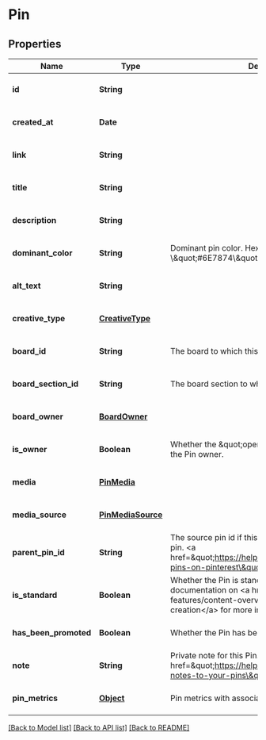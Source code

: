 # Pin
## Properties

| Name | Type | Description | Notes |
|------------ | ------------- | ------------- | -------------|
| **id** | **String** |  | [optional] [default to null] |
| **created\_at** | **Date** |  | [optional] [default to null] |
| **link** | **String** |  | [optional] [default to null] |
| **title** | **String** |  | [optional] [default to null] |
| **description** | **String** |  | [optional] [default to null] |
| **dominant\_color** | **String** | Dominant pin color. Hex number, e.g. \\\&quot;#6E7874\\\&quot;. | [optional] [default to null] |
| **alt\_text** | **String** |  | [optional] [default to null] |
| **creative\_type** | [**CreativeType**](CreativeType.md) |  | [optional] [default to null] |
| **board\_id** | **String** | The board to which this Pin belongs. | [optional] [default to null] |
| **board\_section\_id** | **String** | The board section to which this Pin belongs. | [optional] [default to null] |
| **board\_owner** | [**BoardOwner**](BoardOwner.md) |  | [optional] [default to null] |
| **is\_owner** | **Boolean** | Whether the \&quot;operation user_account\&quot; is the Pin owner. | [optional] [default to null] |
| **media** | [**PinMedia**](PinMedia.md) |  | [optional] [default to null] |
| **media\_source** | [**PinMediaSource**](PinMediaSource.md) |  | [optional] [default to null] |
| **parent\_pin\_id** | **String** | The source pin id if this pin was saved from another pin. &lt;a href&#x3D;\&quot;https://help.pinterest.com/article/save-pins-on-pinterest\&quot;&gt;Learn more&lt;/a&gt;. | [optional] [default to null] |
| **is\_standard** | **Boolean** | Whether the Pin is standard or not. See documentation on &lt;a href&#x3D;\&quot;/docs/api-features/content-overview/\&quot;&gt;Changes to Pin creation&lt;/a&gt; for more information. | [optional] [default to null] |
| **has\_been\_promoted** | **Boolean** | Whether the Pin has been promoted or not. | [optional] [default to null] |
| **note** | **String** | Private note for this Pin. &lt;a href&#x3D;\&quot;https://help.pinterest.com/en/article/add-notes-to-your-pins\&quot;&gt;Learn more&lt;/a&gt;. | [optional] [default to null] |
| **pin\_metrics** | [**Object**](.md) | Pin metrics with associated time intervals if any. | [optional] [default to null] |

[[Back to Model list]](../README.md#documentation-for-models) [[Back to API list]](../README.md#documentation-for-api-endpoints) [[Back to README]](../README.md)

